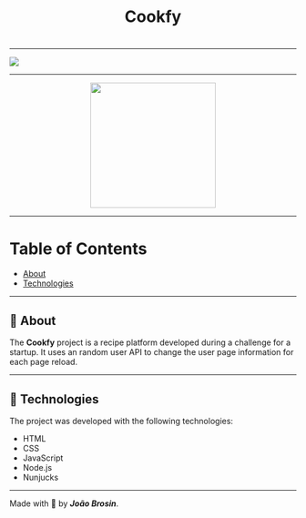 <div align="center">
    <h1> Cookfy <h1/>
</div>

---

<img src="./public/images/cookfy-layout.gif">

---

<div align="center">
    <img  width="220px" src="./public/images/cookfy-mobile.gif">
</div>

---

# Table of Contents
- [About](#-about)
- [Technologies](#-technologies)
<!-- - [Installation](#-installation) -->

---

## 📝 About
The **Cookfy** project is a recipe platform developed during a challenge for a startup. It uses an random user API to change the user page information for each page reload.

---
## 🚀 Technologies
The project was developed with the following technologies: 

- HTML
- CSS
- JavaScript
- Node.js
- Nunjucks

---

<!-- ## 👇 Intallation
```bash
    # Clonar o repositório
    $ git clone https://github.com/joaobrosin/foodfy

    # Entrar no diretório
    $ cd foodfy

    # Instalar as dependências
    $ yarn install

    # Iniciar o projeto
    $ yarn start
```
--- -->


Made with 💙 by ***João Brosin***.